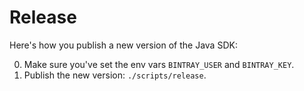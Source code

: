 # Release

Here's how you publish a new version of the Java SDK:

0. Make sure you've set the env vars `BINTRAY_USER` and `BINTRAY_KEY`.
1. Publish the new version: `./scripts/release`.
